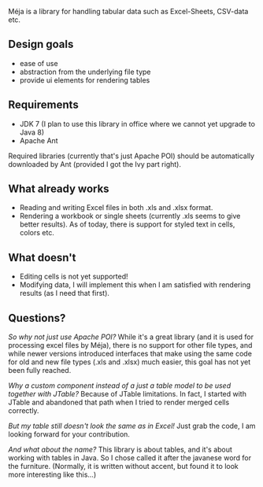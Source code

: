 Méja is a library for handling tabular data such as Excel-Sheets, CSV-data etc.

## Design goals
- ease of use
- abstraction from the underlying file type
- provide ui elements for rendering tables

## Requirements
- JDK 7 (I plan to use this library in office where we cannot yet upgrade to Java 8)
- Apache Ant
 
Required libraries (currently that's just Apache POI) should be automatically downloaded by Ant (provided I got the Ivy part right).

## What already works
- Reading and writing Excel files in both .xls and .xlsx format. 
- Rendering a workbook or single sheets (currently .xls seems to give better results). As of today, there is support for styled text in cells, colors etc.

## What doesn't
- Editing cells is not yet supported!
- Modifying data, I will implement this when I am satisfied with rendering results (as I need that first).

## Questions?
*So why not just use Apache POI?* While it's a great library (and it is used for processing excel files by Méja), there is no support for other file types, and while newer versions introduced interfaces that make using the same code for old and new file types (.xls and .xlsx) much easier, this goal has not yet been fully reached.

*Why a custom component instead of a just a table model to be used together with JTable?* Because of JTable limitations. In fact, I started with JTable and abandoned that path when I tried to render merged cells correctly.

*But my table still doesn't look the same as in Excel!* Just grab the code, I am looking forward for your contribution.

*And what about the name?* This library is about tables, and it's about working with tables in Java. So I chose called it after the javanese word for the furniture. (Normally, it is written without accent, but found it to look more interesting like this...)
